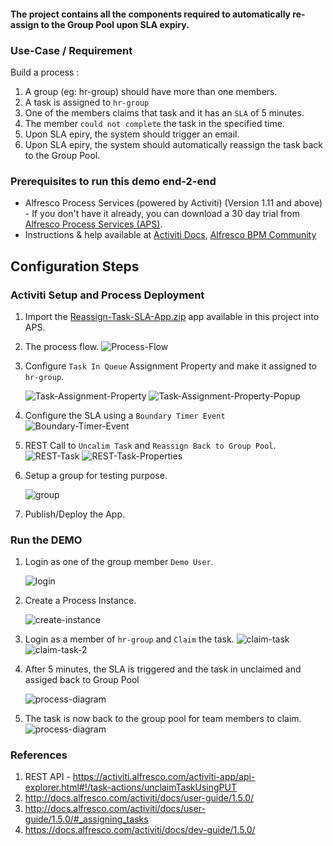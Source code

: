 #### The project contains all the components required to automatically re-assign to the Group Pool upon SLA expiry.

### Use-Case / Requirement
Build a process :
1. A group (eg: hr-group) should have more than one members.
2. A task is assigned to `hr-group`
3. One of the members claims that task and it has an `SLA` of 5 minutes.
4. The member `could not complete` the task in the specified time.
5. Upon SLA epiry, the system should trigger an email.
6. Upon SLA epiry, the system should automatically reassign the task back to the Group Pool.


### Prerequisites to run this demo end-2-end

* Alfresco Process Services (powered by Activiti) (Version 1.11 and above) - If you don't have it already, you can download a 30 day trial from [Alfresco Process Services (APS)](https://www.alfresco.com/products/business-process-management/alfresco-activiti).
* Instructions & help available at [Activiti Docs](http://docs.alfresco.com/activiti/docs/), [Alfresco BPM Community](https://community.alfresco.com/community/bpm)


## Configuration Steps

### Activiti Setup and Process Deployment
1. Import the [Reassign-Task-SLA-App.zip](Reassign-Task-SLA-App.zip) app available in this project into APS.
2. The process flow.  ![Process-Flow](images/1.png)

3. Configure `Task In Queue` Assignment Property and make it assigned to `hr-group`.

   ![Task-Assignment-Property](images/2.png)
   ![Task-Assignment-Property-Popup](images/3.png)

4. Configure the SLA using a `Boundary Timer Event`
   ![Boundary-Timer-Event](images/9.png)

5. REST Call to `Uncalim Task` and `Reassign Back to Group Pool`.
   ![REST-Task](images/10.png)
   ![REST-Task-Properties](images/10a.png)

6. Setup a group for testing purpose.

   ![group](images/4.png)

7. Publish/Deploy the App.

### Run the DEMO

1. Login as one of the group member `Demo User`.

   ![login](images/5.png)

2. Create a Process Instance.

   ![create-instance](images/6.png)

3. Login as a member of `hr-group` and `Claim` the task.
   ![claim-task](images/6a.png)
   ![claim-task-2](images/6b.png)


4. After 5 minutes, the SLA is triggered and the task in unclaimed and assiged back to Group Pool

   ![process-diagram](images/11.png)

5. The task is now back to the group pool for team members to claim.   ![process-diagram](images/11a.png)



### References

1. REST API - https://activiti.alfresco.com/activiti-app/api-explorer.html#!/task-actions/unclaimTaskUsingPUT
2. http://docs.alfresco.com/activiti/docs/user-guide/1.5.0/
3. http://docs.alfresco.com/activiti/docs/user-guide/1.5.0/#_assigning_tasks
4. https://docs.alfresco.com/activiti/docs/dev-guide/1.5.0/
